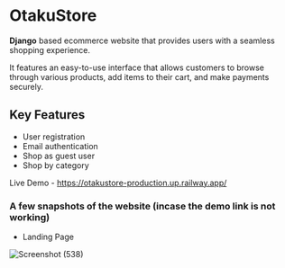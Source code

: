 # OtakuStore
**Django** based ecommerce website that provides users with a seamless shopping experience.

It features an easy-to-use interface that allows customers to browse through various products, add items to their cart, and make payments securely.

## Key Features
* User registration 
* Email authentication
* Shop as guest user
* Shop by category

Live Demo - https://otakustore-production.up.railway.app/

### A few snapshots of the website (incase the demo link is not working)

* Landing Page

![Screenshot (538)](https://user-images.githubusercontent.com/74449359/235353122-faaae9cc-88f9-418f-90ca-e5396e38682c.png)
